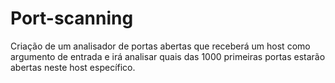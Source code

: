 # Port-scanning

Criação de um analisador de portas abertas que receberá um host como argumento de entrada e irá analisar quais das 1000 primeiras portas estarão abertas neste host específico.
